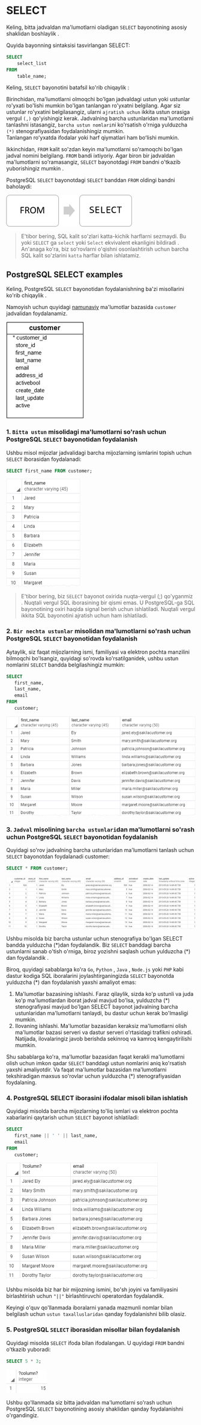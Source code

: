 # SELECT

Keling, bitta jadvaldan ma'lumotlarni oladigan `SELECT` bayonotining asosiy shaklidan boshlaylik .

Quyida bayonning sintaksisi tasvirlangan SELECT:

```sql
SELECT
    select_list
FROM
    table_name;
```

Keling, `SELECT` bayonotini batafsil ko'rib chiqaylik :

Birinchidan, ma'lumotlarni olmoqchi bo'lgan jadvaldagi ustun yoki ustunlar ro'yxati bo'lishi mumkin bo'lgan tanlangan ro'yxatni belgilang. Agar siz ustunlar ro'yxatini belgilasangiz, ularni `ajratish uchun` ikkita ustun orasiga vergul `(,)` qo'yishingiz kerak. Jadvalning barcha ustunlaridan ma'lumotlarni tanlashni istasangiz, `barcha ustun nomlari`ni ko'rsatish o'rniga yulduzcha `(*)` stenografiyasidan foydalanishingiz mumkin.\
Tanlangan roʻyxatda ifodalar yoki harf qiymatlari ham boʻlishi mumkin.

Ikkinchidan, `FROM` kalit so'zdan keyin ma'lumotlarni so'ramoqchi bo'lgan jadval nomini belgilang. `FROM` bandi ixtiyoriy. Agar biron bir jadvaldan ma'lumotlarni so'ramasangiz, `SELECT` bayonotdagi `FROM` bandni o'tkazib yuborishingiz mumkin .

PostgreSQL `SELECT` bayonotdagi `SELECT` banddan `FROM` oldingi bandni baholaydi:

![FROM => SELECT](image.png)

> E'tibor bering, SQL kalit so'zlari katta-kichik harflarni sezmaydi. Bu yoki `SELECT` ga `select` yoki `Select` ekvivalent ekanligini bildiradi . An'anaga ko'ra, biz so'rovlarni o'qishni osonlashtirish uchun barcha SQL kalit so'zlarini `katta` harflar bilan ishlatamiz.

## PostgreSQL SELECT examples

Keling, PostgreSQL `SELECT` bayonotidan foydalanishning ba'zi misollarini ko'rib chiqaylik .

Namoyish uchun quyidagi [namunaviy](https://www.postgresqltutorial.com/wp-content/uploads/2019/05/dvdrental.zip) ma'lumotlar bazasida `customer` jadvalidan foydalanamiz.

![customer](<../Filtering Data/image-1.png>)

### 1. `Bitta ustun` misolidagi ma'lumotlarni so'rash uchun PostgreSQL `SELECT` bayonotidan foydalanish

Ushbu misol mijozlar jadvalidagi barcha mijozlarning ismlarini topish uchun `SELECT` iborasidan foydalanadi:

```sql
SELECT first_name FROM customer;
```

![output](image-2.png)

> E'tibor bering, biz `SELECT` bayonot oxirida nuqta-vergul (;) qo'yganmiz . Nuqtali vergul SQL iborasining bir qismi emas. U PostgreSQL-ga SQL bayonotining oxiri haqida signal berish uchun ishlatiladi. Nuqtali vergul ikkita SQL bayonotini ajratish uchun ham ishlatiladi.

### 2. `Bir nechta ustunlar` misolidan ma'lumotlarni so'rash uchun PostgreSQL `SELECT` bayonotidan foydalanish

Aytaylik, siz faqat mijozlarning ismi, familiyasi va elektron pochta manzilini bilmoqchi bo'lsangiz, quyidagi so'rovda ko'rsatilganidek, ushbu ustun nomlarini `SELECT` bandda belgilashingiz mumkin:

```sql
SELECT
   first_name,
   last_name,
   email
FROM
   customer;
```

![output](image-3.png)

### 3. `Jadval` misolining `barcha ustunlari`dan ma'lumotlarni so'rash uchun PostgreSQL `SELECT` bayonotidan foydalanish

Quyidagi so'rov jadvalning barcha ustunlaridan ma'lumotlarni tanlash uchun `SELECT` bayonotdan foydalanadi customer:

```sql
SELECT * FROM customer;
```

![output](image-4.png)

Ushbu misolda biz barcha ustunlar uchun stenografiya bo'lgan SELECT bandda yulduzcha (\*)dan foydalandik. Biz `SELECT` banddagi barcha ustunlarni sanab o'tish o'rniga, biroz yozishni saqlash uchun yulduzcha (\*) dan foydalandik .

Biroq, quyidagi sabablarga ko'ra `Go`, `Python` , `Java` , `Node.js` yoki `PHP` kabi dastur kodiga SQL iboralarini joylashtirganingizda `SELECT` bayonotda yulduzcha (\*) dan foydalanish yaxshi amaliyot emas:

1. Ma'lumotlar bazasining ishlashi. Faraz qilaylik, sizda ko'p ustunli va juda ko'p ma'lumotlardan iborat jadval mavjud bo'lsa, yulduzcha (\*) stenografiyasi mavjud bo'lgan SELECT bayonot jadvalning barcha ustunlaridan ma'lumotlarni tanlaydi, bu dastur uchun kerak bo'lmasligi mumkin.
2. Ilovaning ishlashi. Ma'lumotlar bazasidan keraksiz ma'lumotlarni olish ma'lumotlar bazasi serveri va dastur serveri o'rtasidagi trafikni oshiradi. Natijada, ilovalaringiz javob berishda sekinroq va kamroq kengaytirilishi mumkin.

Shu sabablarga ko'ra, ma'lumotlar bazasidan faqat kerakli ma'lumotlarni olish uchun imkon qadar `SELECT` banddagi ustun nomlarini aniq ko'rsatish yaxshi amaliyotdir. Va faqat ma'lumotlar bazasidan ma'lumotlarni tekshiradigan maxsus so'rovlar uchun yulduzcha (\*) stenografiyasidan foydalaning.

### 4. PostgreSQL SELECT iborasini ifodalar misoli bilan ishlatish

Quyidagi misolda barcha mijozlarning to'liq ismlari va elektron pochta xabarlarini qaytarish uchun `SELECT` bayonot ishlatiladi:

```sql
SELECT 
   first_name || ' ' || last_name,
   email
FROM 
   customer;
```

![output](image-5.png)

Ushbu misolda biz har bir mijozning ismini, bo'sh joyini va familiyasini birlashtirish uchun `"||"` birlashtiruvchi operatordan foydalandik.

Keyingi o'quv qo'llanmada iboralarni yanada mazmunli nomlar bilan belgilash uchun `ustun taxalluslaridan` qanday foydalanishni bilib olasiz.

### 5. PostgreSQL `SELECT` iborasidan misollar bilan foydalanish

Quyidagi misolda `SELECT` ifoda bilan ifodalangan. U quyidagi `FROM` bandni o'tkazib yuboradi:

```sql
SELECT 5 * 3;
```

![output](image-6.png)

Ushbu qo'llanmada siz bitta jadvaldan ma'lumotlarni so'rash uchun PostgreSQL `SELECT` bayonotining asosiy shaklidan qanday foydalanishni o'rgandingiz.
